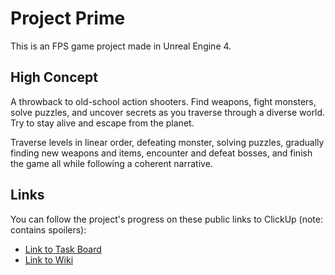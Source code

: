 # Project Prime

This is an FPS game project made in Unreal Engine 4.


## High Concept
A throwback to old-school action shooters. Find weapons, fight monsters, solve puzzles, and uncover secrets as you traverse through a diverse world. Try to stay alive and escape from the planet.

Traverse levels in linear order, defeating monster, solving puzzles, gradually finding new weapons and items, encounter and defeat bosses, and finish the game all while following a coherent narrative.


## Links
You can follow the project's progress on these public links to ClickUp (note: contains spoilers):

* [Link to Task Board](https://sharing.clickup.com/l/h/4-8942987-1/94976b5f4cc02ea)
* [Link to Wiki](https://doc.clickup.com/d/h/4h8n6-22/23764f2ee820c7b)
